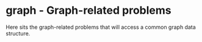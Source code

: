 # graph - Graph-related problems

Here sits the graph-related problems that will access a common graph data structure.